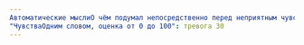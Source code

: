 ```yaml
---
Автоматические мыслиО чём подумал непосредственно перед неприятным чувством и во время его переживания: Если постирать сегодня, одна пара будет непостиранной, значит, они износятся быстрее, больше порошка потрачу
"ЧувстваОдним словом, оценка от 0 до 100": тревога 30
---
```

